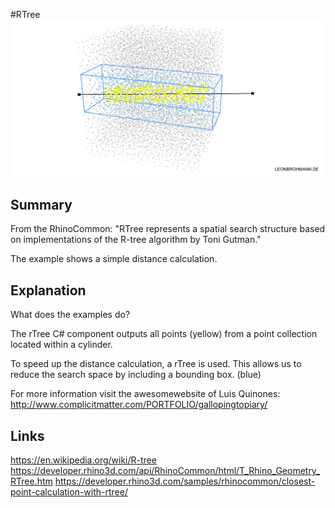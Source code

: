 #RTree
![Alt text](img/rTreeExample.png?raw=false "rTree Class in Grasshopper/ Rhino")


## Summary
From the RhinoCommon:
"RTree represents a spatial search structure based on implementations of the R-tree algorithm by Toni Gutman."

The example shows a simple distance calculation.

## Explanation
What does the examples do?

The rTree C# component outputs all points (yellow) from a point collection located within a cylinder.

To speed up the distance calculation, a rTree is used. This allows us to reduce the search space by including a bounding box. (blue)

For more information visit the awesomewebsite of Luis Quinones:
http://www.complicitmatter.com/PORTFOLIO/gallopingtopiary/

## Links
https://en.wikipedia.org/wiki/R-tree
https://developer.rhino3d.com/api/RhinoCommon/html/T_Rhino_Geometry_RTree.htm
https://developer.rhino3d.com/samples/rhinocommon/closest-point-calculation-with-rtree/

